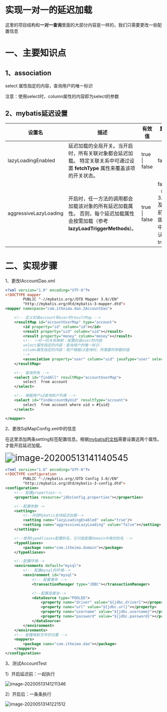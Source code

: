# 实现一对一的延迟加载

这里的项目结构和**一对一查询**里面的大部分内容是一样的，我们只需要更改一些配置信息

# 一、主要知识点

## 1、association 

select 属性指定的内容，查询用户的唯一标识

注意：使用select时，column属性的内容即为select的参数

## 2、mybatis延迟设置

| 设置名                | 描述                                                         | 有效值        | 默认值                                       |
| --------------------- | ------------------------------------------------------------ | ------------- | -------------------------------------------- |
| lazyLoadingEnabled    | 延迟加载的全局开关。当开启时，所有关联对象都会延迟加载。 特定关联关系中可通过设置 **fetchType** 属性来覆盖该项的开关状态。 | true \| false | false                                        |
| aggressiveLazyLoading | 开启时，任一方法的调用都会加载该对象的所有延迟加载属性。 否则，每个延迟加载属性会按需加载（参考 **lazyLoadTriggerMethods**)。 | true \| false | false （在 3.4.1 及之前的版本中默认为 true） |

# 二、实现步骤

1、更改IAccountDao.xml

```xml
<?xml version="1.0" encoding="UTF-8"?>
<!DOCTYPE mapper
        PUBLIC "-//mybatis.org//DTD Mapper 3.0//EN"
        "http://mybatis.org/dtd/mybatis-3-mapper.dtd">
<mapper namespace="com.itheima.dao.IAccountDao">

    <!-- 定义封装account和user的resultMap -->
    <resultMap id="accountUserMap" type="account">
        <id property="id" column="id"></id>
        <result property="uid" column="uid"></result>
        <result property="money" column="money"></result>
        <!-- 一对一的关系映射：配置封装user的内容
        select属性指定的内容：查询用户的唯一标识：
        column属性指定的内容：用户根据id查询时，所需要的参数的值
        -->
        <association property="user" column="uid" javaType="user" select="com.itheima.dao.IUserDao.findById"></association>
    </resultMap>

    <!-- 查询所有 -->
    <select id="findAll" resultMap="accountUserMap">
        select  from account
    </select>

    <!-- 根据用户id查询账户列表 -->
    <select id="findAccountByUid" resultType="account">
        select  from account where uid = #{uid}
    </select>

</mapper>
```

2、更改SqlMapConfig.xml中的信息

在这里添加两条setting标签配置信息。根据[mybatis的文档](http://www.mybatis.org/mybatis-3/zh/configuration.html#settings)需要设置这两个属性。才能开启延迟加载。

<img src="https://gitee.com/BlacksJack/picture-bed/raw/master/img/20200910170017.png" alt="image-20200513141140545" style="zoom:200%;" />

```xml
<?xml version="1.0" encoding="UTF-8"?>
<!DOCTYPE configuration
        PUBLIC "-//mybatis.org//DTD Config 3.0//EN"
        "http://mybatis.org/dtd/mybatis-3-config.dtd">
<configuration>
    <!-- 配置properties-->
    <properties resource="jdbcConfig.properties"></properties>

    <!--配置参数-->
    <settings>
        <!--开启Mybatis支持延迟加载-->
        <setting name="lazyLoadingEnabled" value="true"/>
        <setting name="aggressiveLazyLoading" value="false"></setting>
    </settings>

    <!--使用typeAliases配置别名，它只能配置domain中类的别名 -->
    <typeAliases>
        <package name="com.itheima.domain"></package>
    </typeAliases>

    <!--配置环境-->
    <environments default="mysql">
        <!-- 配置mysql的环境-->
        <environment id="mysql">
            <!-- 配置事务 -->
            <transactionManager type="JDBC"></transactionManager>

            <!--配置连接池-->
            <dataSource type="POOLED">
                <property name="driver" value="${jdbc.driver}"></property>
                <property name="url" value="${jdbc.url}"></property>
                <property name="username" value="${jdbc.username}"></property>
                <property name="password" value="${jdbc.password}"></property>
            </dataSource>
        </environment>
    </environments>
    <!-- 配置映射文件的位置 -->
    <mappers>
        <package name="com.itheima.dao"></package>
    </mappers>
</configuration>
```



3、测试AccountTest

1）开启延迟前：一起执行

![image-20200513141211346](https://gitee.com/BlacksJack/picture-bed/raw/master/img/20200910170018.png)

2）开启后：一条条执行

![image-20200513141221512](https://gitee.com/BlacksJack/picture-bed/raw/master/img/20200910170019.png)